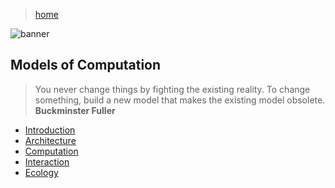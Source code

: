 > [home](../)

![banner](/computing/photos/banner.png)

## Models of Computation

> You never change things by fighting the existing reality.
> To change something, build a new model that makes the existing model obsolete.  
> **Buckminster Fuller**

* [Introduction](introduction)
* [Architecture](architecture)
* [Computation](computation)
* [Interaction](interaction)
* [Ecology](ecology)
